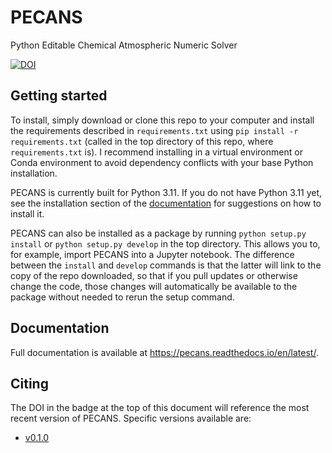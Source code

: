 # PECANS
Python Editable Chemical Atmospheric Numeric Solver

[![DOI](https://zenodo.org/badge/94652282.svg)](https://zenodo.org/badge/latestdoi/94652282)

## Getting started

To install, simply download or clone this repo to your computer and install the requirements
described in `requirements.txt` using `pip install -r requirements.txt` (called in the top
directory of this repo, where `requirements.txt` is). I recommend installing in a virtual
environment or Conda environment to avoid dependency conflicts with your base Python installation.

PECANS is currently built for Python 3.11. If you do not have Python 3.11 yet, see the installation
section of the [documentation](https://pecans.readthedocs.io/en/latest/) for suggestions on how to
install it.

PECANS can also be installed as a package by running `python setup.py install` or `python setup.py develop`
in the top directory. This allows you to, for example, import PECANS into a Jupyter notebook.
The difference between the `install` and `develop` commands is that the latter will link to 
the copy of the repo downloaded, so that if you pull updates or otherwise change the code, those
changes will automatically be available to the package without needed to rerun the setup command.

## Documentation

Full documentation is available at https://pecans.readthedocs.io/en/latest/.

## Citing 

The DOI in the badge at the top of this document will reference the most recent version of PECANS.
Specific versions available are:

* [v0.1.0](https://doi.org/10.5281/zenodo.3386652)

